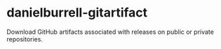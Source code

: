 danielburrell-gitartifact
=========================

Download GitHub artifacts associated with releases on public or private repositories.
